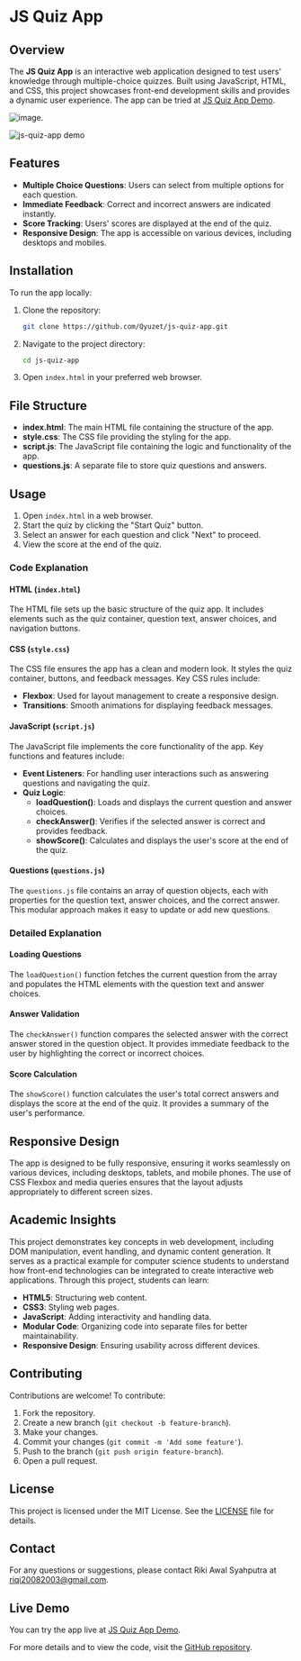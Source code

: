 # JS Quiz App

## Overview

The **JS Quiz App** is an interactive web application designed to test users' knowledge through multiple-choice quizzes. Built using JavaScript, HTML, and CSS, this project showcases front-end development skills and provides a dynamic user experience. The app can be tried at [JS Quiz App Demo](https://qyuzet.github.io/js-quiz-app/).

![image](https://github.com/Qyuzet/js-quiz-app/assets/93258081/57ded999-cabf-4516-9763-277389c256ca).

![js-quiz-app demo](https://github.com/Qyuzet/js-quiz-app/assets/93258081/2362db0d-e014-43b5-adbe-f84bb28aab3a)


## Features

- **Multiple Choice Questions**: Users can select from multiple options for each question.
- **Immediate Feedback**: Correct and incorrect answers are indicated instantly.
- **Score Tracking**: Users' scores are displayed at the end of the quiz.
- **Responsive Design**: The app is accessible on various devices, including desktops and mobiles.

## Installation

To run the app locally:

1. Clone the repository:
    ```bash
    git clone https://github.com/Qyuzet/js-quiz-app.git
    ```
2. Navigate to the project directory:
    ```bash
    cd js-quiz-app
    ```
3. Open `index.html` in your preferred web browser.

## File Structure

- **index.html**: The main HTML file containing the structure of the app.
- **style.css**: The CSS file providing the styling for the app.
- **script.js**: The JavaScript file containing the logic and functionality of the app.
- **questions.js**: A separate file to store quiz questions and answers.

## Usage

1. Open `index.html` in a web browser.
2. Start the quiz by clicking the "Start Quiz" button.
3. Select an answer for each question and click "Next" to proceed.
4. View the score at the end of the quiz.

### Code Explanation

#### HTML (`index.html`)

The HTML file sets up the basic structure of the quiz app. It includes elements such as the quiz container, question text, answer choices, and navigation buttons.

#### CSS (`style.css`)

The CSS file ensures the app has a clean and modern look. It styles the quiz container, buttons, and feedback messages. Key CSS rules include:

- **Flexbox**: Used for layout management to create a responsive design.
- **Transitions**: Smooth animations for displaying feedback messages.

#### JavaScript (`script.js`)

The JavaScript file implements the core functionality of the app. Key functions and features include:

- **Event Listeners**: For handling user interactions such as answering questions and navigating the quiz.
- **Quiz Logic**:
  - **loadQuestion()**: Loads and displays the current question and answer choices.
  - **checkAnswer()**: Verifies if the selected answer is correct and provides feedback.
  - **showScore()**: Calculates and displays the user's score at the end of the quiz.

#### Questions (`questions.js`)

The `questions.js` file contains an array of question objects, each with properties for the question text, answer choices, and the correct answer. This modular approach makes it easy to update or add new questions.

### Detailed Explanation

#### Loading Questions
The `loadQuestion()` function fetches the current question from the array and populates the HTML elements with the question text and answer choices.

#### Answer Validation
The `checkAnswer()` function compares the selected answer with the correct answer stored in the question object. It provides immediate feedback to the user by highlighting the correct or incorrect choices.

#### Score Calculation
The `showScore()` function calculates the user's total correct answers and displays the score at the end of the quiz. It provides a summary of the user's performance.

## Responsive Design

The app is designed to be fully responsive, ensuring it works seamlessly on various devices, including desktops, tablets, and mobile phones. The use of CSS Flexbox and media queries ensures that the layout adjusts appropriately to different screen sizes.

## Academic Insights

This project demonstrates key concepts in web development, including DOM manipulation, event handling, and dynamic content generation. It serves as a practical example for computer science students to understand how front-end technologies can be integrated to create interactive web applications. Through this project, students can learn:

- **HTML5**: Structuring web content.
- **CSS3**: Styling web pages.
- **JavaScript**: Adding interactivity and handling data.
- **Modular Code**: Organizing code into separate files for better maintainability.
- **Responsive Design**: Ensuring usability across different devices.

## Contributing

Contributions are welcome! To contribute:

1. Fork the repository.
2. Create a new branch (`git checkout -b feature-branch`).
3. Make your changes.
4. Commit your changes (`git commit -m 'Add some feature'`).
5. Push to the branch (`git push origin feature-branch`).
6. Open a pull request.

## License

This project is licensed under the MIT License. See the [LICENSE](https://github.com/Qyuzet/js-quiz-app/blob/main/LICENSE) file for details.

## Contact

For any questions or suggestions, please contact Riki Awal Syahputra at [riqi20082003@gmail.com](mailto:riqi20082003@gmail.com).

## Live Demo

You can try the app live at [JS Quiz App Demo](https://qyuzet.github.io/js-quiz-app/).

For more details and to view the code, visit the [GitHub repository](https://github.com/Qyuzet/js-quiz-app).
